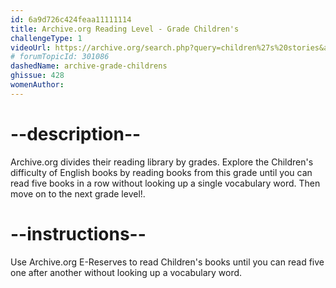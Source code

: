 ```yaml
---
id: 6a9d726c424feaa11111114
title: Archive.org Reading Level - Grade Children's
challengeType: 1
videoUrl: https://archive.org/search.php?query=children%27s%20stories&and%5B%5D=loans__status__status:%22AVAILABLE%22
# forumTopicId: 301086
dashedName: archive-grade-childrens
ghissue: 428
womenAuthor: 
---
```


# --description--

Archive.org divides their reading library by grades. Explore the Children's difficulty of English books by reading books from this grade until you can read five books in a row without looking up a single vocabulary word. Then move on to the next grade level!.

# --instructions--

Use Archive.org E-Reserves to read Children's books until you can read five one after another without looking up a vocabulary word. 